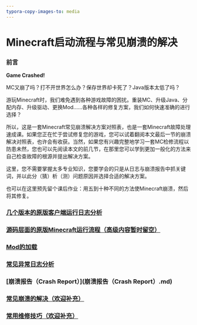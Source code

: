 ```yaml
---
typora-copy-images-to: media
---
```


# Minecraft启动流程与常见崩溃的解决

### 前言

**Game Crashed!**

MC又崩了吗？打不开世界怎么办？保存世界却卡死了？Java版本太低了吗？

游玩Minecraft时，我们难免遇到各种游戏故障的困扰。重装MC、升级Java、分配内存、升级驱动、更换Mod......各种各样的修复方案，我们如何快速准确的进行选择？

所以，这是一套Minecraft常见崩溃解决方案对照表，也是一套Minecraft故障处理速成课。如果您正在忙于尝试修复您的游戏，您可以试着翻阅本文最后一节的崩溃解决对照表，也许会有收获。当然，如果您有兴趣完整地学习一套MC检修流程以防患未然，您也可以先阅读本文的前几节，在那里您可以学到更加一般化的方法来自己检查故障的根源并提出解决方案。

这里，您不需要掌握太多专业知识，您要学会的只是从日志与崩溃报告中抓关键词，并以此分（猜）析（测）问题原因并选择合适的解决方案。

也可以在这里预先留个课后作业：用五到十种不同的方法使Minecraft崩溃，然后将其修复。

### [几个版本的原版客户端运行日志分析](几个版本的原版客户端运行日志分析.md)

### [源码层面的原版Minecraft运行流程（高级内容暂时留空）](几个版本的原版客户端运行日志分析.md)

### [Mod的加载](Mod的加载].md)

### [常见异常日志分析](常见异常日志分析.md)

### [崩溃报告（Crash Report）](崩溃报告（Crash Report）.md)

### [常见崩溃的解决（欢迎补充）](常见崩溃的解决（欢迎补充）.md)

### [常用维修技巧（欢迎补充）](常用维修技巧（欢迎补充）.md)

